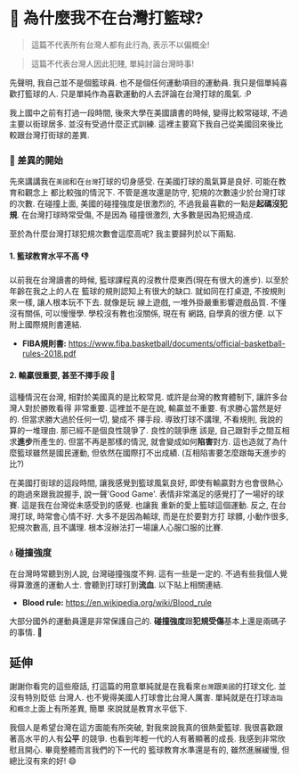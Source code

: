 # 🏀 為什麼我不在台灣打籃球?


> 這篇不代表所有台灣人都有此行為, 表示不以偏概全!

> 這篇不代表台灣人因此犯賤, 單純討論台灣時事!

先聲明, 我自己並不是個籃球員. 也不是個任何運動項目的運動員. 我只是個單純喜歡打籃球的人.
只是單純作為喜歡運動的人去評論在台灣打球的風氣. :P

我上國中之前有打過一段時間, 後來大學在美國讀書的時候, 變得比較常碰球, 不過主要以街球居多.
並沒有受過什麼正式訓練. 這裡主要寫下我自己從美國回來後比較跟台灣打街球的差異.

<!-- more -->

### 💬 差異的開始

先來講講我在`美國`和在`台灣`打球的切身感受. 在美國打球的風氣算是良好. 可能在教育和觀念上
都比較強的情況下. 不管是進攻還是防守, 犯規的次數遠少於台灣打球的次數. 在碰撞上面, 
美國的碰撞強度是很激烈的, 不過我最喜歡的一點是**起碼沒犯規**. 在台灣打球時常受傷, 不是因為
碰撞很激烈, 大多數是因為犯規造成.

至於為什麼台灣打球犯規次數會這麼高呢? 我主要歸列於以下兩點.

#### 1. 籃球教育水平不高 👎

以前我在台灣讀書的時候, 籃球課程真的沒教什麼東西(現在有很大的進步). 以至於年齡在我之上的人在
籃球的規則認知上有很大的缺口. 就如同在打桌遊, 不按規則來一樣, 讓人根本玩不下去. 就像是玩
線上遊戲, 一堆外掛嚴重影響遊戲品質. 不懂沒有關係, 可以慢慢學. 學校沒有教也沒關係, 現在有
網路, 自學真的很方便. 以下附上國際規則書連結.

* **FIBA規則書:** https://www.fiba.basketball/documents/official-basketball-rules-2018.pdf

#### 2. 輸贏很重要, 甚至不擇手段 👊

這種情況在台灣, 相對於美國真的是比較常見. 或許是台灣的教育體制下, 讓許多台灣人對於勝敗看得
非常重要. 這裡並不是在說, 輸贏並不重要. 有求勝心當然是好的. 但當求勝大過於任何一切, 變成不
擇手段. 導致打球不講理, 不看規則, 我說的算的一堆理由. 那已經不是個良性競爭了. 良性的競爭應
該是, 自己跟對手之間互相求**進步**所產生的. 但當不再是那樣的情況, 就會變成如何**陷害**對方.
這也造就了為什麼籃球雖然是國民運動, 但依然在國際打不出成績. (互相陷害要怎麼跟每天進步的比?)

在美國打街球的這段時間, 讓我感覺到籃球風氣良好, 即使有輸贏對方也會很熱心的跑過來跟我說握手,
說一聲'Good Game'. 表情非常滿足的感覺打了一場好的球賽. 這是我在台灣從未感受到的感覺. 也讓我
重新的愛上籃球這個運動. 反之, 在台灣打球, 時常會心情不好. 大多不是因為輸球, 而是在於要對方打
球髒, 小動作很多, 犯規次數高, 且不講理. 根本沒辦法打一場讓人心服口服的比賽.

### 💧 碰撞強度

在台灣時常聽到別人說, 台灣碰撞強度不夠. 這有一些是一定的. 不過有些我個人覺得算激進的運動人士.
會聽到打球打到**流血**. 以下貼上相關連結.

* **Blood rule:** https://en.wikipedia.org/wiki/Blood_rule

大部分國外的運動員還是非常保護自己的. **碰撞強度**跟**犯規受傷**基本上還是兩碼子的事情. :anger:

## 延伸

謝謝你看完的這些廢話, 打這篇的用意單純就是在我看來`台灣`跟`美國`的打球文化. 並沒有特別貶低
台灣人. 也不覺得美國人打球會比台灣人厲害. 單純就是在打球`造詣`和`概念`上面上有所差異, 簡單
來說就是教育水平低下.

我個人是希望台灣在這方面能有所突破, 對我來說我真的很熱愛籃球. 我很喜歡跟著高水平的人有**公平**
的競爭. 也看到年輕一代的人有著顯著的成長. 我感到非常欣慰且開心. 畢竟整體而言我們的下一代的
籃球教育水準還是有的, 雖然進展緩慢, 但總比沒有來的好! 😄

